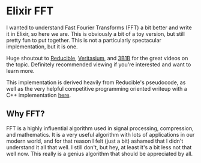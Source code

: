 # Elixir FFT

I wanted to understand Fast Fourier Transforms (FFT) a bit better and write it in Elixir, so here we are. This is obviously a bit of a toy version, but still pretty fun to put together. This is not a particularly spectacular implementation, but it is one.

Huge shoutout to [Reducible](https://www.youtube.com/watch?v=h7apO7q16V0), [Veritasium](https://www.youtube.com/watch?v=nmgFG7PUHfo), and [3B1B](https://www.youtube.com/watch?v=spUNpyF58BY) for the great videos on the topic. Definitely recommended viewing if you're interested and want to learn more.

This implementation is derived heavily from Reducible's pseudocode, as well as the very helpful competitive programming oriented writeup with a C++ implementation [here](https://cp-algorithms.com/algebra/fft.html).

## Why FFT?
FFT is a highly influential algorithm used in signal processing, compression, and mathematics. It is a very useful algorithm with lots of applications in our modern world, and for that reason I felt (just a bit) ashamed that I didn't understand it all that well. I still don't, but hey, at least it's a bit less not that well now. This really is a genius algorithm that should be appreciated by all.

